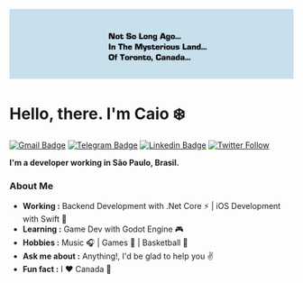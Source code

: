 ![Scott](https://github.com/caioalcn/caioalcn/blob/master/toronto.png "Scott")
# Hello, there. I'm Caio :snowflake:
[![Gmail Badge](https://img.shields.io/badge/-Gmail-c14438?style=flat-square&logo=Gmail&logoColor=white&link=mailto:caioalcntara@gmail.com)](mailto:caioalcntara@gmail.com)
[![Telegram Badge](https://img.shields.io/badge/-Telegram-1ca0f1?style=flat-square&labelColor=1ca0f1&logo=telegram&logoColor=white&link=https://t.me/caioalcn)](https://t.me/caioalcn)
[![Linkedin Badge](https://img.shields.io/badge/-LinkedIn-blue?style=flat-square&logo=Linkedin&logoColor=white&link=https://www.linkedin.com/in/caio-alcantara/)](https://www.linkedin.com/in/caio-alcantara/)
[![Twitter Follow](https://img.shields.io/twitter/follow/caioalcn.svg?style=social)](https://twitter.com/caioalcn)

**I'm a developer working in São Paulo, Brasil.**

### About Me
-  **Working :** Backend Development with .Net Core :zap: | iOS Development with Swift :iphone: 
-  **Learning :** Game Dev with Godot Engine :video_game:
-  **Hobbies :** Music :headphones: | Games :space_invader: | Basketball :basketball:
-  **Ask me about :** Anything!, I'd be glad to help you :v:
-  **Fun fact :** I :heart: Canada :maple_leaf:
